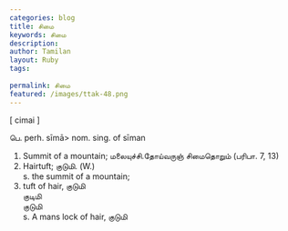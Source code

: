 ```yaml
---
categories: blog
title: சிமை
keywords: சிமை
description: 
author: Tamilan
layout: Ruby
tags: 
 
permalink: சிமை
featured: /images/ttak-48.png
---
```

  
[ cimai ]  
  
பெ. perh. sīmā> nom. sing. of sīman  
1. Summit of a mountain; மலையுச்சி.தோய்வருஞ் சிமைதொறும் (பரிபா. 7, 13)  
2. Hairtuft; குடுமி. (W.)  
s. the summit of a mountain;  
2. tuft of hair, குடுமி  
குடிமி  
குடுமி  
s. A mans lock of hair, குடுமி